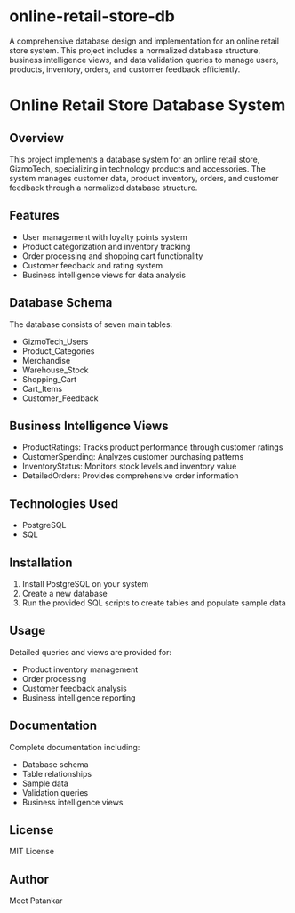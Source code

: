 # online-retail-store-db
A comprehensive database design and implementation for an online retail store system. This project includes a normalized database structure, business intelligence views, and data validation queries to manage users, products, inventory, orders, and customer feedback efficiently.
# Online Retail Store Database System

## Overview
This project implements a database system for an online retail store, GizmoTech, specializing in technology products and accessories. The system manages customer data, product inventory, orders, and customer feedback through a normalized database structure.

## Features
- User management with loyalty points system
- Product categorization and inventory tracking
- Order processing and shopping cart functionality
- Customer feedback and rating system
- Business intelligence views for data analysis

## Database Schema
The database consists of seven main tables:
- GizmoTech_Users
- Product_Categories
- Merchandise
- Warehouse_Stock
- Shopping_Cart
- Cart_Items
- Customer_Feedback

## Business Intelligence Views
- ProductRatings: Tracks product performance through customer ratings
- CustomerSpending: Analyzes customer purchasing patterns
- InventoryStatus: Monitors stock levels and inventory value
- DetailedOrders: Provides comprehensive order information

## Technologies Used
- PostgreSQL
- SQL

## Installation
1. Install PostgreSQL on your system
2. Create a new database
3. Run the provided SQL scripts to create tables and populate sample data

## Usage
Detailed queries and views are provided for:
- Product inventory management
- Order processing
- Customer feedback analysis
- Business intelligence reporting

## Documentation
Complete documentation including:
- Database schema
- Table relationships
- Sample data
- Validation queries
- Business intelligence views

## License
MIT License

## Author
Meet Patankar
